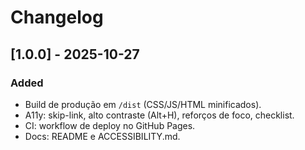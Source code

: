# Changelog

## [1.0.0] - 2025-10-27
### Added
- Build de produção em `/dist` (CSS/JS/HTML minificados).
- A11y: skip-link, alto contraste (Alt+H), reforços de foco, checklist.
- CI: workflow de deploy no GitHub Pages.
- Docs: README e ACCESSIBILITY.md.
